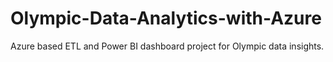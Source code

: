 # Olympic-Data-Analytics-with-Azure
Azure based ETL and Power BI dashboard project for Olympic data insights.
